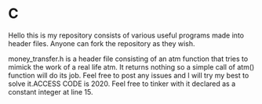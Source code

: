 # C
 
 Hello this is my repository consists of various useful programs made into header files. Anyone can fork the repository as they wish.
 
 money_transfer.h is a header file consisting of an atm function that tries to mimick the work of a real life atm. It returns nothing so a simple call of atm() function will do its job. Feel free to post any issues and I will try my best to solve it.ACCESS CODE is 2020. Feel free to tinker with it declared as a constant integer at line 15.
